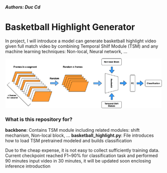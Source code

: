 #### *Authors: Duc Cd*
# Basketball Highlight Generator #
In project, I will introduce a model can generate basketball highlight video given full match video by combining Temporal Shilf Module (TSM) and any machine learning techniques: Non-local, Neural network, ...

![Scheme](images/diagram.png)

### What is this repository for? ###
**backbone**: Contains TSM module including related modules: shift mechanism, Non-local block, ...
**basketball_highlight.py**: File introduces how to load TSM pretrained modeled and builds classification

Due to the cheap expense, it is not easy to collect sufficiently training data. Current checkpoint reached F1~90% for classification task and performed 90 minutes input video in 30 minutes, it will be updated soon enclosing inference introduction
